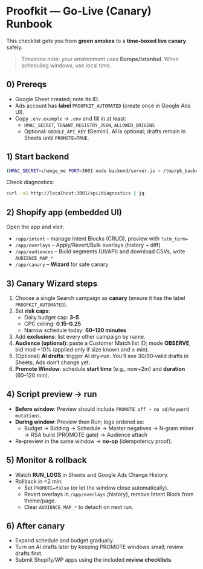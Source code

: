 # Proofkit — Go‑Live (Canary) Runbook

This checklist gets you from **green smokes** to a **time‑boxed live canary** safely.

> Timezone note: your environment uses **Europe/Istanbul**. When scheduling windows, use local time.

## 0) Prereqs

- Google Sheet created; note its ID.
- Ads account has **label** `PROOFKIT_AUTOMATED` (create once in Google Ads UI).
- Copy `.env.example` → `.env` and fill in at least:
  - `HMAC_SECRET`, `TENANT_REGISTRY_JSON`, `ALLOWED_ORIGINS`
  - Optional: `GOOGLE_API_KEY` (Gemini). AI is optional; drafts remain in Sheets until `PROMOTE=TRUE`.

## 1) Start backend

```bash
(HMAC_SECRET=change_me PORT=3001 node backend/server.js > /tmp/pk_backend.log 2>&1 &)
```

Check diagnostics:

```bash
curl -sS http://localhost:3001/api/diagnostics | jq
```

## 2) Shopify app (embedded UI)

Open the app and visit:

- `/app/intent` – manage Intent Blocks (CRUD), preview with `?utm_term=`
- `/app/overlays` – Apply/Revert/Bulk overlays (history + diff)
- `/app/audiences` – Build segments (UI/API) and download CSVs, write `AUDIENCE_MAP_*`
- `/app/canary` – **Wizard** for safe canary

## 3) Canary Wizard steps

1. Choose a single Search campaign as **canary** (ensure it has the label `PROOFKIT_AUTOMATED`).
2. Set **risk caps**:
   - Daily budget cap: **$3–$5**
   - CPC ceiling: **$0.15–$0.25**
   - Narrow schedule today: **60–120 minutes**
3. Add **exclusions**: list every other campaign by name.
4. **Audience (optional)**: paste a Customer Match list ID; mode **OBSERVE**, bid mod +10% (applied only if size known and ≥ min).
5. (Optional) **AI drafts**: trigger AI dry‑run. You’ll see 30/90‑valid drafts in Sheets; Ads don’t change yet.
6. **Promote Window**: schedule **start time** (e.g., now+2m) and **duration** (60–120 min).

## 4) Script preview → run

- **Before window**: Preview should include `PROMOTE off → no ad/keyword mutations`.
- **During window**: Preview then Run; logs ordered as:
  - Budget → Bidding → Schedule → Master negatives → N‑gram miner → RSA build (PROMOTE gate) → Audience attach
- Re‑preview in the same window → **no‑op** (idempotency proof).

## 5) Monitor & rollback

- Watch **RUN_LOGS** in Sheets and Google Ads Change History.
- Rollback in <2 min:
  - Set `PROMOTE=false` (or let the window close automatically).
  - Revert overlays in `/app/overlays` (history), remove Intent Block from theme/page.
  - Clear `AUDIENCE_MAP_*` to detach on next run.

## 6) After canary

- Expand schedule and budget gradually.
- Turn on AI drafts later by keeping PROMOTE windows small; review drafts first.
- Submit Shopify/WP apps using the included **review checklists**.
